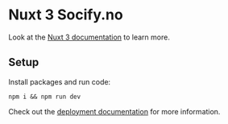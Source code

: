 # Nuxt 3 Socify.no
Look at the [Nuxt 3 documentation](https://nuxt.com/docs/getting-started/introduction) to learn more.

## Setup

Install packages and run code:
```
npm i && npm run dev
```
Check out the [deployment documentation](https://nuxt.com/docs/getting-started/deployment) for more information.
